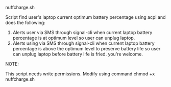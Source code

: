 nuffcharge.sh

  Script find user's laptop current optimum battery percentage
  using acpi and does the following:
  
  1. Alerts user via SMS through signal-cli when current laptop battery percentage is at optimum       level so user can unplug laptop.
  2. Alerts using via SMS through signal-cli when current laptop battery percentage is above the       optimum level to preserve battery life so user can unplug laptop before battery life is           fried. you're welcome.

  NOTE: 
  
  This script needs write permissions. Modify using command chmod +x nuffcharge.sh
